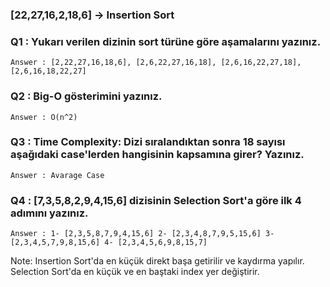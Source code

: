 ### [22,27,16,2,18,6] -> Insertion Sort

### Q1 : Yukarı verilen dizinin sort türüne göre aşamalarını yazınız.
``
Answer : [2,22,27,16,18,6], [2,6,22,27,16,18], [2,6,16,22,27,18], [2,6,16,18,22,27]
``

### Q2 : Big-O gösterimini yazınız.
``
Answer : O(n^2)
``

### Q3 : Time Complexity: Dizi sıralandıktan sonra 18 sayısı aşağıdaki case'lerden hangisinin kapsamına girer? Yazınız.
``
Answer : Avarage Case
``

### Q4 : [7,3,5,8,2,9,4,15,6] dizisinin Selection Sort'a göre ilk 4 adımını yazınız.
``
Answer : 1- [2,3,5,8,7,9,4,15,6] 2- [2,3,4,8,7,9,5,15,6] 3- [2,3,4,5,7,9,8,15,6] 4- [2,3,4,5,6,9,8,15,7] 
``

Note: Insertion Sort'da en küçük direkt başa getirilir ve kaydırma yapılır. Selection Sort'da en küçük ve en baştaki index yer değiştirir.